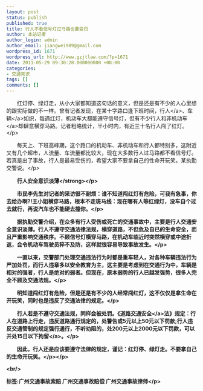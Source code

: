 ```yaml
---
layout: post
status: publish
published: true
title: 行人不看信号灯过马路也要受罚
author: 本站记者
author_login: admin
author_email: jiangwei909@gmail.com
wordpress_id: 1671
wordpress_url: http://www.gzjtlaw.com/?p=1671
date: 2011-05-29 09:30:28.000000000 +08:00
categories:
- 交通常识
tags: []
comments: []
---
```

<p><p>　　红灯停、绿灯走，从小大家都知道这句话的意义，但是还是有不少的人心里想的跟实际做的不一样。曾有记者发现，在某十字路口逢下班时间，<a>行人<&#47;a>、<a>车辆<&#47;a>如织，每遇红灯，机动车大都能遵守信号灯，但有不少行人和<a>非机动车<&#47;a>却肆意横穿马路。记者粗略统计，半小时内，有近三十名行人闯了红灯。<&#47;p><p>　　每天上、下班高峰期，这个路口的机动车、非机动车和行人都特别多，这附近又有几个超市，人流量、车流量都比较大，现在大多数行人过马路都不看信号灯。若真是出了事故，行人是最易受伤的，希望大家不要拿自己的性命开玩笑。某执勤交警说。<&#47;p><p>　　<strong>行人安全意识淡薄<&#47;strong><&#47;p><p>　　市民李先生对记者的采访很不耐烦：谁不知道闯红灯有危险，可我有急事，你去给办啊?!王小姐横穿马路，根本不走斑马线：现在哪有人等红绿灯，没车自个过去就行，再说汽车也不能硬去撞你。<&#47;p><p>　　据执勤交警介绍，在众多有行人受伤或死亡的交通事故中，主要是行人交通安全意识淡薄。行人不遵守交通法律法规，横穿道路，不但危及自已的生命安全，而且严重影响交通秩序。不顾信号灯横穿马路，在机动车临近时突然横穿或中途折返，会令机动车驾驶员猝不及防，这样就很容易导致事故发生。<&#47;p><p>　　一直以来，交警部门处理交通违法行为时都是重车轻人，对各种车辆违法行为严加处罚，而行人违章多以安全教育为主，这主要是考虑到在交通行为中，车辆是相对的强者，行人是绝对的弱者。但现在，原本弱势的行人已越发强势，很多人完全不顾及交通法规。<&#47;p><p>　　明知道闯红灯有危险，但是还是有不少的人经常闯红灯，这不仅仅是拿生命在开玩笑，同时也是违反了交通法律的规定。<&#47;p><p>　　行人若是不遵守交通法规，同样会被处罚。《<a>道路交通安全<&#47;a>法》规定：行人在道路上行走，违反道路通行规定的，处警告或5元以上50元以下罚款;行人违反交通管制的规定强行通行，不听劝阻的，处200元以上2000元以下罚款，可以并处15日以下<a>拘留<&#47;a>。<&#47;p><p>　　因此，行人还是应该要遵守法律的规定，谨记：红灯停、绿灯走。不要拿自己的生命开玩笑。<&#47;p><&#47;p><br&#47;><p>标签:广州交通事故索赔 广州交通事故赔偿 广州交通事故律师<&#47;p>
